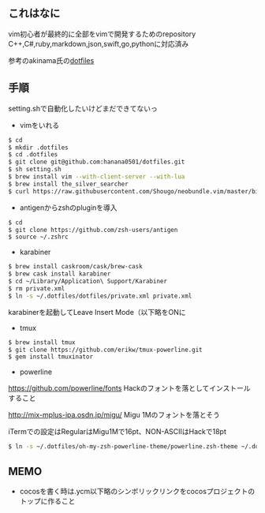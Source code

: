 ## これはなに
vim初心者が最終的に全部をvimで開発するためのrepository  
C++,C#,ruby,markdown,json,swift,go,pythonに対応済み   

参考のakinama氏の[dotfiles](https://github.com/akinama/dotfiles)  

## 手順

setting.shで自動化したいけどまだできてないっ

- vimをいれる

```sh
$ cd
$ mkdir .dotfiles
$ cd .dotfiles
$ git clone git@github.com:hanana0501/dotfiles.git
$ sh setting.sh
$ brew install vim --with-client-server --with-lua
$ brew install the_silver_searcher
$ curl https://raw.githubusercontent.com/Shougo/neobundle.vim/master/bin/install.sh | sh
```

- antigenからzshのpluginを導入

```sh
$ cd
$ git clone https://github.com/zsh-users/antigen
$ source ~/.zshrc
```

- karabiner

```sh
$ brew install caskroom/cask/brew-cask
$ brew cask install karabiner
$ cd ~/Library/Application\ Support/Karabiner
$ rm private.xml
$ ln -s ~/.dotfiles/dotfiles/private.xml private.xml
```

karabinerを起動してLeave Insert Mode（以下略をONに

- tmux

```sh
$ brew install tmux
$ git clone https://github.com/erikw/tmux-powerline.git
$ gem install tmuxinator
```

- powerline

https://github.com/powerline/fonts
Hackのフォントを落としてインストールすること

http://mix-mplus-ipa.osdn.jp/migu/
Migu 1Mのフォントを落とそう

iTermでの設定はRegularはMigu1Mで16pt、NON-ASCIIはHackで18pt

```sh
$ ln -s ~/.dotfiles/oh-my-zsh-powerline-theme/powerline.zsh-theme ~/.dotfiles/oh-my-zsh/custom/themes/powerline.zsh-theme
```

## MEMO

- cocosを書く時は.ycm以下略のシンボリックリンクをcocosプロジェクトのトップに作ること

